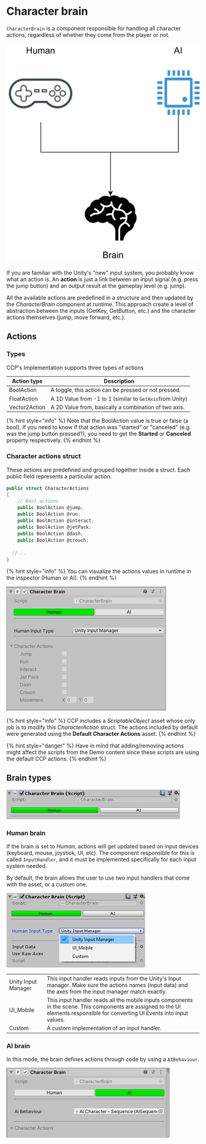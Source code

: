 # Character brain

`CharacterBrain` is a component responsible for handling all character actions, regardless of whether they come from the player or not.

![Representation of the Human, the AI and the brain.](../../.gitbook/assets/characterBrain.png)

If you are familiar with the Unity's "new" input system, you probably know what an action is. An **action** is just a link between an input signal (e.g. press the jump button) and an output result at the gameplay level (e.g. jump).

All the available actions are predefined in a structure and then updated by the _CharacterBrain_ component at runtime. This approach create a level of abstraction between the inputs (GetKey, GetButton, etc.) and the character actions themselves (jump, move forward, etc.).

## Actions

### Types

CCP's Implementation supports three types of actions

| Action type   | Description                                              |
| ------------- | -------------------------------------------------------- |
| BoolAction    | A toggle, this action can be pressed or not pressed.     |
| FloatAction   | A 1D Value from -1 to 1 (similar to `GetAxis`from Unity) |
| Vector2Action | A 2D Value from, basically a combination of two axis.    |

{% hint style="info" %}
Note that the BoolAction value is true or false (a bool). If you need to know if that action was "started" or "canceled" (e.g. was the jump button pressed?), you need to get the **Started** or **Canceled** property respectively.
{% endhint %}

### Character actions struct

These actions are predefined and grouped together inside a struct. Each public field represents a particular action.

```csharp
public struct CharacterActions 
{
	// Bool actions
	public BoolAction @jump;
	public BoolAction @run;
	public BoolAction @interact;
	public BoolAction @jetPack;
	public BoolAction @dash;
	public BoolAction @crouch;
    
  //...
}
```

{% hint style="info" %}
You can visualize the actions values in runtime in the inspector (Human or AI).
{% endhint %}

![](<../../.gitbook/assets/imagen (58).png>)

{% hint style="info" %}
CCP includes a _ScriptableObject_ asset whose only job is to modify this _CharacterAction_ struct. The actions included by default were generated using the **Default Character Actions** asset.
{% endhint %}

{% hint style="danger" %}
Have in mind that adding/removing actions might affect the scripts from the Demo content since these scripts are using the default CCP actions.
{% endhint %}

## Brain types

![Brain modes in the inspector.](../../.gitbook/assets/BrainModes.png)

### Human brain

If the brain is set to _Human_, actions will get updated based on input devices (keyboard, mouse, joystick, UI, etc). The component responsible for this is called `InputHandler`, and it must be implemented specifically for each input system needed.

By default, the brain allows the user to use two input handlers that come with the asset, or a custom one.

![Available human input types.](../../.gitbook/assets/humanInputType.png)

|                     |                                                                                                                                                                                 |
| ------------------- | ------------------------------------------------------------------------------------------------------------------------------------------------------------------------------- |
| Unity Input Manager | This input handler reads inputs from the Unity's Input manager. Make sure the actions names (input data) and the axes from the input manager match exactly.                     |
| UI\_Mobile          | This input handler reads all the mobile inputs components in the scene. This components are assigned to the UI elements responsible for converting UI Events into input values. |
| Custom              | A custom implementation of an input handler.                                                                                                                                    |

### AI brain

In this mode, the brain defines actions through code by using a `AIBehaviour`.&#x20;

![Example: AI behaviour using a sequence behaviour (Demo content).](<../../.gitbook/assets/imagen (57).png>)


